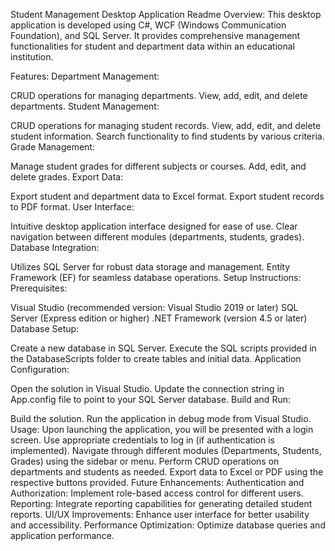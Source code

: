 
Student Management Desktop Application Readme
Overview:
This desktop application is developed using C#, WCF (Windows Communication Foundation), and SQL Server. It provides comprehensive management functionalities for student and department data within an educational institution.

Features:
Department Management:

CRUD operations for managing departments.
View, add, edit, and delete departments.
Student Management:

CRUD operations for managing student records.
View, add, edit, and delete student information.
Search functionality to find students by various criteria.
Grade Management:

Manage student grades for different subjects or courses.
Add, edit, and delete grades.
Export Data:

Export student and department data to Excel format.
Export student records to PDF format.
User Interface:

Intuitive desktop application interface designed for ease of use.
Clear navigation between different modules (departments, students, grades).
Database Integration:

Utilizes SQL Server for robust data storage and management.
Entity Framework (EF) for seamless database operations.
Setup Instructions:
Prerequisites:

Visual Studio (recommended version: Visual Studio 2019 or later)
SQL Server (Express edition or higher)
.NET Framework (version 4.5 or later)
Database Setup:

Create a new database in SQL Server.
Execute the SQL scripts provided in the DatabaseScripts folder to create tables and initial data.
Application Configuration:

Open the solution in Visual Studio.
Update the connection string in App.config file to point to your SQL Server database.
Build and Run:

Build the solution.
Run the application in debug mode from Visual Studio.
Usage:
Upon launching the application, you will be presented with a login screen.
Use appropriate credentials to log in (if authentication is implemented).
Navigate through different modules (Departments, Students, Grades) using the sidebar or menu.
Perform CRUD operations on departments and students as needed.
Export data to Excel or PDF using the respective buttons provided.
Future Enhancements:
Authentication and Authorization: Implement role-based access control for different users.
Reporting: Integrate reporting capabilities for generating detailed student reports.
UI/UX Improvements: Enhance user interface for better usability and accessibility.
Performance Optimization: Optimize database queries and application performance.
